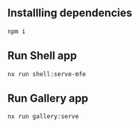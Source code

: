 ## Installling dependencies

`npm i`

## Run Shell app

`nx run shell:serve-mfe`

## Run Gallery app

`nx run gallery:serve`

